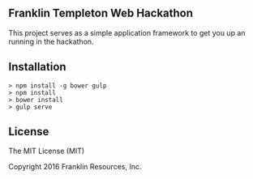 ## Franklin Templeton Web Hackathon

This project serves as a simple application framework to get you up an running in the hackathon.

## Installation

````
> npm install -g bower gulp
> npm install
> bower install
> gulp serve
````

## License

The MIT License (MIT)

Copyright 2016 Franklin Resources, Inc.